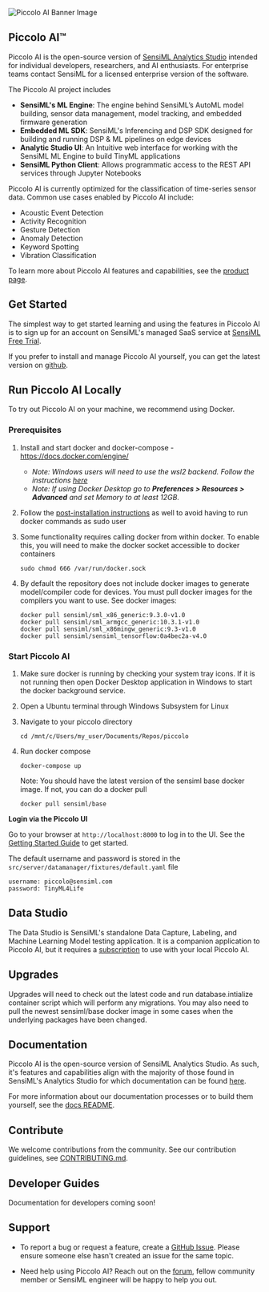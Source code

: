 ![Piccolo AI Banner Image](https://sensiml.org/wp-content/uploads/2024/07/piccolo_github_banner.png)
## Piccolo AI™

Piccolo AI is the open-source version of [SensiML Analytics Studio](https://sensiml.com/services/toolkit/analytics-studio/) intended for individual developers, researchers, and AI enthusiasts. For enterprise teams contact SensiML for a licensed enterprise version of the software.

The Piccolo AI project includes

* **SensiML's ML Engine**: The engine behind SensiML’s AutoML model building, sensor data management, model tracking, and embedded firmware generation 
* **Embedded ML SDK**: SensiML's Inferencing and DSP SDK designed for building and running DSP & ML pipelines on edge devices
* **Analytic Studio UI**: An Intuitive web interface for working with the SensiML ML Engine to build TinyML applications
* **SensiML Python Client**: Allows programmatic access to the REST API services through Jupyter Notebooks

Piccolo AI is currently optimized for the classification of time-series sensor data. Common use cases enabled by Piccolo AI include:

* Acoustic Event Detection
* Activity Recognition
* Gesture Detection
* Anomaly Detection
* Keyword Spotting
* Vibration Classification

To learn more about Piccolo AI features and capabilities, see the
[product page](https://sensiml.com/services/toolkit/analytics-studio/).

## Get Started

The simplest way to get started learning and using the features in Piccolo AI is to sign up for an account on SensiML's managed SaaS service at
[SensiML Free Trial](https://sensiml.com/plans/trial/).

If you prefer to install and manage Piccolo AI yourself, you can get
the latest version on [github](https://github.com/sensiml/piccolo).

## Run Piccolo AI Locally

To try out Piccolo AI on your machine, we recommend using Docker.

### Prerequisites 

1. Install and start docker and docker-compose - https://docs.docker.com/engine/

   * *Note: Windows users will need to use the wsl2 backend. Follow the instructions [here](https://docs.docker.com/desktop/wsl/)*
   * *Note: If using Docker Desktop go to **Preferences > Resources > Advanced** and set Memory to at least 12GB.*

2. Follow the [post-installation instructions](https://docker-docs.uclv.cu/engine/install/linux-postinstall/) as well to avoid having to run docker commands as sudo user 

3. Some functionality requires calling docker from within docker. To enable this, you will need to make the docker socket accessible to docker containers

   ```
   sudo chmod 666 /var/run/docker.sock
   ```

5. By default the repository does not include docker images to generate model/compiler code for devices. You must pull docker images for the compilers you want to use. See docker images:
  
   ```
   docker pull sensiml/sml_x86_generic:9.3.0-v1.0
   docker pull sensiml/sml_armgcc_generic:10.3.1-v1.0
   docker pull sensiml/sml_x86mingw_generic:9.3-v1.0
   docker pull sensiml/sensiml_tensorflow:0a4bec2a-v4.0
   ```

### Start Piccolo AI

1. Make sure docker is running by checking your system tray icons. If it is not running then open Docker Desktop application in Windows to start the docker background service.

2. Open a Ubuntu terminal through Windows Subsystem for Linux

3. Navigate to your piccolo directory

   ```
   cd /mnt/c/Users/my_user/Documents/Repos/piccolo
   ```

4. Run docker compose

   ```
   docker-compose up
   ```

   Note: You should have the latest version of the sensiml base docker image. If not, you can do a docker pull

   ```
   docker pull sensiml/base
   ```

**Login via the Piccolo UI**

Go to your browser at `http://localhost:8000` to log in to the UI. See the [Getting Started Guide](https://sensiml.com/documentation/guides/getting-started/overview.html) to get started. 

The default username and password is stored in the `src/server/datamanager/fixtures/default.yaml` file

   ```
   username: piccolo@sensiml.com
   password: TinyML4Life
   ```

## Data Studio

The Data Studio is SensiML's standalone Data Capture, Labeling, and Machine Learning Model testing application. It is a companion application to Piccolo AI, but it requires a [subscription](https://sensiml.com/plans/data-studio-edition/) to use with your local Piccolo AI. 


## Upgrades
Upgrades will need to check out the latest code and run database.intialize container script which will perform any migrations. You may also need to pull the newest sensiml/base docker image in some cases when the underlying packages have been changed.


## Documentation

Piccolo AI is the open-source version of SensiML Analytics Studio. As such, it's features and capabilities align with the majority of those found in SensiML's Analytics Studio for which documentation can be found
[here](https://sensiml.com/documentation/analytics-studio/index.html).

For more information about our documentation processes or to build them yourself, see the
[docs README](https://github.com/sensiml/piccolo/blob/main/docs/README.md).

## Contribute

We welcome contributions from the community. See our contribution guidelines, see [CONTRIBUTING.md](https://github.com/sensiml/piccolo/blob/main/CONTRIBUTING.md). 

## Developer Guides

Documentation for developers coming soon!

## Support 

* To report a bug or request a feature, create a
[GitHub Issue](https://github.com/sensiml/piccolo/issues/new/choose). Please
ensure someone else hasn't created an issue for the same topic.

* Need help using Piccolo AI? Reach out on the [forum](https://forum.sensiml.org/),
fellow community member or SensiML engineer will be happy to help you out.

